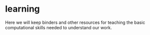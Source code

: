 # learning

Here we will keep binders and other resources for teaching the basic computational skills needed to understand our work.

